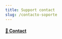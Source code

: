 ```yaml
---
title: Support contact
slug: /contacto-soporte
---
```


<div className="feature-grid">
  <a href="contacto-soporte/contacto">
  <div className="feature-card">
    <h4>📄 Contact</h4>
  </div>
  </a>
</div>
